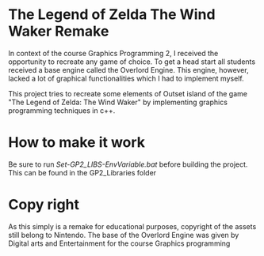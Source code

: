 # The Legend of Zelda The Wind Waker Remake
In context of the course Graphics Programming 2, I received the opportunity to recreate any game of choice. 
To get a head start all students received a base engine called the Overlord Engine. 
This engine, however, lacked a lot of graphical functionalities which I had to implement myself.

This project tries to recreate some elements of Outset island of the game 
"The Legend of Zelda: The Wind Waker" by implementing graphics programming techniques in c++. 


# How to make it work

Be sure to run  *Set-GP2_LIBS-EnvVariable.bat* before building the project.
This can be found in the GP2_Libraries folder

# Copy right
As this simply is a remake for educational purposes, copyright of the assets still belong to Nintendo.
The base of the Overlord Engine was given by Digital arts and Entertainment for the course Graphics programming
